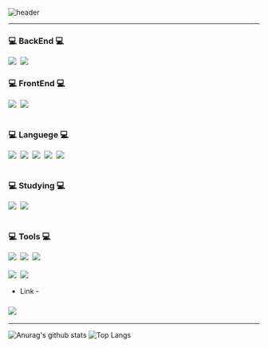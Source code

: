 
<!--
**hjgel/hjgel** is a ✨ _special_ ✨ repository because its `README.md` (this file) appears on your GitHub profile.
<!--타이틀 부분-->
![header](https://capsule-render.vercel.app/api?height=350&text=HyunJun%20World!&desc=Inha%20Technical%20College%20Department%20of%20Computer%20Science%20and%20Engineering&descAlignY=80&type=rect&color=gradient)

--------------------------------

<!--내용 부분-->
<h3>💻 BackEnd 💻</h3>
<div>
  <img src="https://img.shields.io/badge/DJANGO-%23092E20?style=for-the-badge&logo=Django&logoColor=green&color=white" />&nbsp
  <img src="https://img.shields.io/badge/SPRING-%236DB33F?style=for-the-badge&logo=Spring&logoColor=green&color=white" />&nbsp
</div>

<h3>💻 FrontEnd 💻</h3>
<div>
  <img src="https://img.shields.io/badge/html5-E34F26.svg?style=for-the-badge&logo=html5&logoColor=white" />&nbsp
  <img src="https://img.shields.io/badge/css3-1572B6.svg?style=for-the-badge&logo=css3&logoColor=white" />&nbsp
</div>

<br>

<h3>💻 Languege 💻</h3>
<div>
  <img src="https://img.shields.io/badge/JAVA-007396?style=for-the-badge&logo=Java&logoColor=white">&nbsp
  <img src="https://img.shields.io/badge/PYTHON-%233776AB?style=for-the-badge&logo=python&logoColor=orange&color=3670A0">&nbsp
  <img src="https://img.shields.io/badge/C-%23A8B9CC?style=for-the-badge&logo=C&logoColor=white&color=150458"/>&nbsp
  <img src="https://img.shields.io/badge/javascript-F7DF1E.svg?style=for-the-badge&logo=javascript&logoColor=20232a" />&nbsp
  <img src="https://img.shields.io/badge/C%20SHARP-%23512BD4?style=for-the-badge&logo=C%23&logoColor=white&color=green" />&nbsp
</div>

<br>

<h3>💻 Studying 💻</h3>
<div>
 <img src="https://img.shields.io/badge/DJANGO-%23092E20?style=for-the-badge&logo=Django&logoColor=green&color=white" />&nbsp
 <img src="https://img.shields.io/badge/SPRING-%236DB33F?style=for-the-badge&logo=Spring&logoColor=green&color=white" />&nbsp
</div>

<br>

<h3>💻 Tools 💻</h3>
<div>
  <img src="https://img.shields.io/badge/git-F05033.svg?style=for-the-badge&logo=git&logoColor=white" />&nbsp
  <img src="https://img.shields.io/badge/github-181717.svg?style=for-the-badge&logo=github&logoColor=white" />&nbsp
  <img src="https://img.shields.io/badge/Notion-F3F3F3.svg?style=for-the-badge&logo=notion&logoColor=black" />&nbsp
</div>

<br>

<div>
  <img src="https://img.shields.io/badge/VSCode-2C2C32.svg?style=for-the-badge&logo=visual-studio-code&logoColor=22ABF3" />&nbsp
  <img src="https://img.shields.io/badge/Eclipse-2C2255?style=for-the-badge&logo=Eclipse%20IDE&logoColor=white">&nbsp
<!--   <img src="https://img.shields.io/badge/Colab-2C2C32.svg?style=for-the-badge&logo=googlecolab&logoColor=F9AB00" />&nbsp -->
</div>

- Link - 
### [<img src="https://img.shields.io/badge/Notion-F3F3F3.svg?style=for-the-badge&logo=notion&logoColor=black" />](https://flax-heron-d42.notion.site/264aeab9def44404840757ca26124c27?v=715c499aeb0e4c349af539e7aa154dbc&pvs=4)

----------
![Anurag's github stats](https://github-readme-stats.vercel.app/api?username=hjgel&show_icons=true&theme=tokyonight)
![Top Langs](https://github-readme-stats.vercel.app/api/top-langs/?username=hjgel&layout=compact&theme=tokyonight)


